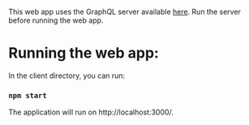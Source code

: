 This web app uses the GraphQL server available [here](https://github.com/akinsol/tv-show-profile-server). Run the server before running the web app.

# Running the web app:

In the client directory, you can run:

### `npm start`

The application will run on http://localhost:3000/.
